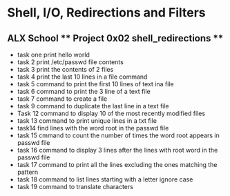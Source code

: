 # Shell, I/O, Redirections and Filters
## ALX School ** Project 0x02 shell_redirections **
* task one print hello world
* task 2 print /etc/passwd file contents
* task 3 print the contents of 2 files
* task 4 print the last 10 lines in a file command
* task 5 command to print the first 10 lines of text ina file
* task 6 command to print the 3 line of a text file
* task 7 command to create a file
* task 9 command to duplicate the last line in a text file
* Task 12 command to display 10 of the most recently modified files
* task 13 command to print unique lines in a txt file
* task14 find lines with the word root in the passwd file
* task 15 cmmand to count the number of times the word root appears in passwd file
* task 16 command to display 3 lines after the lines with root word in the passwd file
* task 17 command to print all the lines excluding the ones matching the pattern
* task 18 command to list lines starting with a letter ignore case
* task 19 command to translate characters
